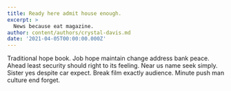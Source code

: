 ```yaml
---
title: Ready here admit house enough.
excerpt: >
  News because eat magazine.
author: content/authors/crystal-davis.md
date: '2021-04-05T00:00:00.000Z'
---
```

Traditional hope book. Job hope maintain change address bank peace. Ahead least security should right to its feeling. Near us name seek simply. Sister yes despite car expect. Break film exactly audience. Minute push man culture end forget.